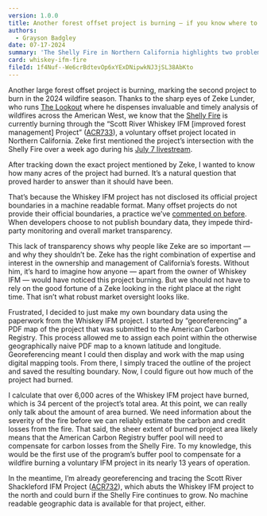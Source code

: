 ```yaml
---
version: 1.0.0
title: Another forest offset project is burning — if you know where to look
authors:
  - Grayson Badgley
date: 07-17-2024
summary: 'The Shelly Fire in Northern California highlights two problems with the offsets market: carbon losses from wildfire and disclosure of project boundaries.'
card: whiskey-ifm-fire
fileId: 1f4Nuf--We6crBdtevOp6xYExDNipwkNJ3jSL38AbKto
---
```


Another large forest offset project is burning, marking the second project to burn in the 2024 wildfire season. Thanks to the sharp eyes of Zeke Lunder, who runs [The Lookout](https://the-lookout.org/) where he dispenses invaluable and timely analysis of wildfires across the American West, we know that the [Shelly Fire](https://app.watchduty.org/#/i/24191) is currently burning through the “Scott River Whiskey IFM [improved forest management] Project” ([ACR733](https://carbonplan.org/research/offsets-db/projects/ACR733)), a voluntary offset project located in Northern California. Zeke first mentioned the project’s intersection with the Shelly Fire over a week ago during his [July 7 livestream](https://youtu.be/szD6M2sQpwY?t=1245).

After tracking down the exact project mentioned by Zeke, I wanted to know how many acres of the project had burned. It’s a natural question that proved harder to answer than it should have been.

That’s because the Whiskey IFM project has not disclosed its official project boundaries in a machine readable format. Many offset projects do not provide their official boundaries, a practice we’ve [commented on before](https://carbonplan.org/blog/bigcoast-project-boundary). When developers choose to not publish boundary data, they impede third-party monitoring and overall market transparency.

This lack of transparency shows why people like Zeke are so important — and why they shouldn’t be. Zeke has the right combination of expertise and interest in the ownership and management of California’s forests. Without him, it’s hard to imagine how anyone — apart from the owner of Whiskey IFM — would have noticed this project burning. But we should not have to rely on the good fortune of a Zeke looking in the right place at the right time. That isn’t what robust market oversight looks like.

Frustrated, I decided to just make my own boundary data using the paperwork from the Whiskey IFM project. I started by “georeferencing” a PDF map of the project that was submitted to the American Carbon Registry. This process allowed me to assign each point within the otherwise geographically naive PDF map to a known latitude and longitude. Georeferencing meant I could then display and work with the map using digital mapping tools. From there, I simply traced the outline of the project and saved the resulting boundary. Now, I could figure out how much of the project had burned.

I calculate that over 6,000 acres of the Whiskey IFM project have burned, which is 34 percent of the project’s total area. At this point, we can really only talk about the amount of area burned. We need information about the severity of the fire before we can reliably estimate the carbon and credit losses from the fire. That said, the sheer extent of burned project area likely means that the American Carbon Registry buffer pool will need to compensate for carbon losses from the Shelly Fire. To my knowledge, this would be the first use of the program’s buffer pool to compensate for a wildfire burning a voluntary IFM project in its nearly 13 years of operation.

In the meantime, I’m already georeferencing and tracing the Scott River Shackleford IFM Project ([ACR732](https://carbonplan.org/research/offsets-db/projects/ACR732)), which abuts the Whiskey IFM project to the north and could burn if the Shelly Fire continues to grow. No machine readable geographic data is available for that project, either.
